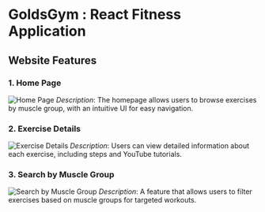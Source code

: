 # GoldsGym : React Fitness Application

## Website Features

### 1. Home Page
![Home Page](https://i.ibb.co/HXq0JYy/Screenshot-2024-10-10-125526.png)
*Description*: The homepage allows users to browse exercises by muscle group, with an intuitive UI for easy navigation.

### 2. Exercise Details
![Exercise Details](https://i.ibb.co/zG155dg/Screenshot-2024-10-10-120615.png)
*Description*: Users can view detailed information about each exercise, including steps and YouTube tutorials.

### 3. Search by Muscle Group
![Search by Muscle Group](https://i.ibb.co/j8800fv/Screenshot-2024-10-10-120527.png)
*Description*: A feature that allows users to filter exercises based on muscle groups for targeted workouts.

